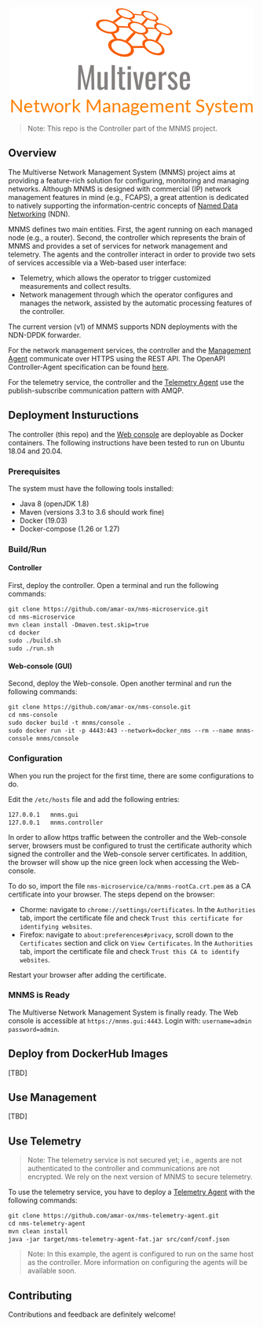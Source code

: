 
<!-- h1 align="center"> Multiverse Network Management System [Controller] </h1 -->
<p align="center">
  <img src="docs/images/logo.png" />
</p>

> Note: This repo is the Controller part of the MNMS project.

## Overview
The Multiverse Network Management System (MNMS) project aims at providing a feature-rich solution for configuring, monitoring and managing networks. 
Although MNMS is designed with commercial (IP) network management features in mind (e.g., FCAPS), a great attention is dedicated to natively supporting the information-centric concepts of [Named Data Networking](https://named-data.net/) (NDN).

MNMS defines two main entities. First, the agent running on each managed node (e.g., a router). Second, the controller which represents the brain of MNMS and provides a set of services for network management and telemetry. 
The agents and the controller interact in order to provide two sets of services accessible via a Web-based user interface: 
- Telemetry, which allows the operator to trigger customized measurements and collect results.
- Network management through which the operator configures and manages the network, assisted by the automatic processing features of the controller.

The current version (v1) of MNMS supports NDN deployments with the NDN-DPDK forwarder. 

For the network management services, the controller and the [Management Agent](https://github.com/elmiomar/nms-agent) communicate over HTTPS using the REST API. The OpenAPI Controller-Agent specification can be found [here](https://github.com/amar-ox/nms-microservice/blob/master/docs/openapi/controller-to-agent.yaml). 

For the telemetry service, the controller and the [Telemetry Agent](https://github.com/amar-ox/nms-telemetry-agent) use the publish-subscribe communication pattern with AMQP.

## Deployment Instuructions
The controller (this repo) and the [Web console](https://github.com/amar-ox/nms-console.git) are deployable as Docker containers. 
The following instructions have been tested to run on Ubuntu 18.04 and 20.04.

### Prerequisites
The system must have the following tools installed:
- Java 8 (openJDK 1.8)
- Maven (versions 3.3 to 3.6 should work fine)
- Docker (19.03)
- Docker-compose (1.26 or 1.27)

### Build/Run
#### Controller
First, deploy the controller. Open a terminal and run the following commands:

```
git clone https://github.com/amar-ox/nms-microservice.git
cd nms-microservice
mvn clean install -Dmaven.test.skip=true
cd docker
sudo ./build.sh
sudo ./run.sh
```

#### Web-console (GUI)
Second, deploy the Web-console. Open another terminal and run the following commands:

```
git clone https://github.com/amar-ox/nms-console.git
cd nms-console
sudo docker build -t mnms/console .
sudo docker run -it -p 4443:443 --network=docker_nms --rm --name mnms-console mnms/console
```

### Configuration
When you run the project for the first time, there are some configurations to do.

Edit the `/etc/hosts` file and add the following entries:
```
127.0.0.1	mnms.gui
127.0.0.1	mnms.controller
```

In order to allow https traffic between the controller and the Web-console server, browsers must be configured to trust the certificate authority which signed the controller and the Web-console server certificates.
In addition, the browser will show up the nice green lock when accessing the Web-console.

To do so, import the file `nms-microservice/ca/mnms-rootCa.crt.pem` as a CA certificate into your browser. The steps depend on the browser:

- Chorme: navigate to `chrome://settings/certificates`. In the `Authorities` tab, import the certificate file and check `Trust this certificate for identifying websites`.
- Firefox: navigate to `about:preferences#privacy`, scroll down to the `Certificates` section and click on `View Certificates`. 
In the `Authorities` tab, import the certificate file and check `Trust this CA to identify websites`.

Restart your browser after adding the certificate.

### MNMS is Ready
The Multiverse Network Management System is finally ready.
The Web console is accessible at `https://mnms.gui:4443`.
Login with: `username=admin password=admin`.

## Deploy from DockerHub Images
[TBD]

## Use Management
[TBD]

## Use Telemetry
> Note: The telemetry service is not secured yet; i.e., agents are not authenticated to the controller and communications are not encrypted. We rely on the next version of MNMS to secure telemetry.

To use the telemetry service, you have to deploy a [Telemetry Agent](https://github.com/amar-ox/nms-telemetry-agent) with the following commands:
```
git clone https://github.com/amar-ox/nms-telemetry-agent.git
cd nms-telemetry-agent
mvn clean install
java -jar target/nms-telemetry-agent-fat.jar src/conf/conf.json
```
> Note: In this example, the agent is configured to run on the same host as the controller.
More information on configuring the agents will be available soon.

## Contributing
Contributions and feedback are definitely welcome!
